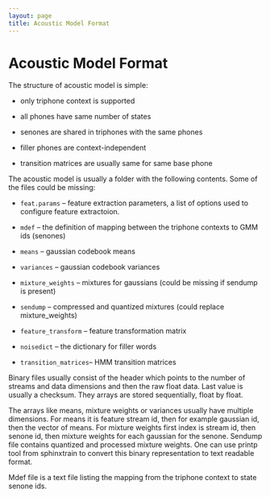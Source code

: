 ```yaml
---
layout: page 
title: Acoustic Model Format
---
```

# Acoustic Model Format


The structure of acoustic model is simple:

*  only triphone context is supported

*  all phones have same number of states

*  senones are shared in triphones with the same phones

*  filler phones are context-independent

*  transition matrices are usually same for same base phone

The acoustic model is usually a folder with the following contents. Some of the 
files could be missing:


*  `feat.params` – feature extraction parameters, a list of options used to 
configure feature extractoion.

*  `mdef` – the definition of mapping between the triphone contexts to GMM 
ids (senones)

*  `means` – gaussian codebook means

*  `variances` – gaussian codebook variances

*  `mixture_weights` – mixtures for gaussians (could be missing if sendump is 
present)

*  `sendump` – compressed and quantized mixtures (could replace 
mixture_weights)

*  `feature_transform` – feature transformation matrix

*  `noisedict` – the dictionary for filler words

*  `transition_matrices`– HMM transition matrices

Binary files usually consist of the header which points to the number of 
streams and data dimensions and then the raw float data. Last value is usually 
a checksum. They arrays are stored sequentially, float by float. 

The arrays like means, mixture weights or variances usually have multiple 
dimensions. For means it is feature stream id, then for example gaussian id, 
then the vector of means. For mixture weights first index is stream id, then 
senone id, then mixture weights for each gaussian for the senone. Sendump file 
contains quantized and processed mixture weights. One can use printp tool from 
sphinxtrain to convert this binary representation to text readable format. 

Mdef file is a text file listing the mapping from the triphone context to state 
senone ids.

